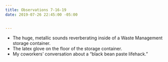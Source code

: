 ```yaml
---
title: Observations 7-16-19
date: 2019-07-26 22:45:00 -05:00


---
```


- The huge, metallic sounds reverberating inside of a Waste Management storage container.
- The latex glove on the floor of the storage container.
- My coworkers’ conversation about a “black bean paste lifehack.”